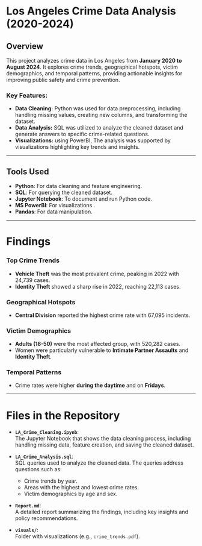 # Los Angeles Crime Data Analysis (2020-2024)

## Overview
This project analyzes crime data in Los Angeles from **January 2020 to August 2024**. It explores crime trends, geographical hotspots, victim demographics, and temporal patterns, providing actionable insights for improving public safety and crime prevention.

### Key Features:
- **Data Cleaning:** Python was used for data preprocessing, including handling missing values, creating new columns, and transforming the dataset.
- **Data Analysis:** SQL was utilized to analyze the cleaned dataset and generate answers to specific crime-related questions.
- **Visualizations:** using PowerBI, The analysis was supported by visualizations highlighting key trends and insights.

---

## Tools Used
- **Python**: For data cleaning and feature engineering.
- **SQL**: For querying the cleaned dataset.
- **Jupyter Notebook**: To document and run Python code.
- **MS PowerBI**: For visualizations .
- **Pandas**: For data manipulation.

---

# Findings

### Top Crime Trends
- **Vehicle Theft** was the most prevalent crime, peaking in 2022 with 24,739 cases.  
- **Identity Theft** showed a sharp rise in 2022, reaching 22,113 cases.

### Geographical Hotspots
- **Central Division** reported the highest crime rate with 67,095 incidents.

### Victim Demographics
- **Adults (18-50)** were the most affected group, with 520,282 cases.  
- Women were particularly vulnerable to **Intimate Partner Assaults** and **Identity Theft**.

### Temporal Patterns
- Crime rates were higher **during the daytime** and on **Fridays**.

---

# Files in the Repository

- **`LA_Crime_Cleaning.ipynb`**:  
  The Jupyter Notebook that shows the data cleaning process, including handling missing data, feature creation, and saving the cleaned dataset.

- **`LA_Crime_Analysis.sql`**:  
  SQL queries used to analyze the cleaned data. The queries address questions such as:
  - Crime trends by year.
  - Areas with the highest and lowest crime rates.
  - Victim demographics by age and sex.

- **`Report.md`**:  
  A detailed report summarizing the findings, including key insights and policy recommendations.

- **`visuals/`**:  
  Folder with visualizations (e.g., `crime_trends.pdf`).